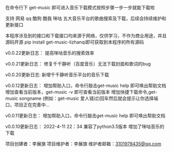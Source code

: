 在命令行下
get-music
即可进入音乐下载模式按照步骤一步一步就能下载啦

支持 网易 qq 酷狗 酷我 咪咕 五大音乐平台的歌曲搜索及下载，后续会持续维护和更新接口

本程序涉及到的接口和下载接口均来源于网络，仅供学习，不作为商业用途，并且源码开源 pip install get-music-lizhanqi即可获取到本程序的所有源码

v0.0.22更新日志：
提高咪咕音乐的搜索效率

v0.0.21更新日志：
修复千千静听（百度音乐）无法下载封面和歌词的bug

v0.0.20更新日志:
新增千千静听音乐平台的音乐下载


v0.0.12更新日志：
增加帮助入口，命令行敲击get-music help 即可唤出帮助文档
增加查看当前版本，get-music -v 即可查看当前版本
增加快捷下载命令,get-music songname (例如：get-music 爱人错过)回车然后就会提示让你选择端口，项目正在完善中...

v0.0.11更新日志：
增加帮助入口，命令行敲击get-music help 即可唤出帮助文档


v0.0.10更新日志：
2022-4-11 22：34
兼容了python3.5版本
增加了咪咕音乐的下载



项目创建者：李展旗
项目维护者：李展旗
维护者邮箱：3101978435@qq.com